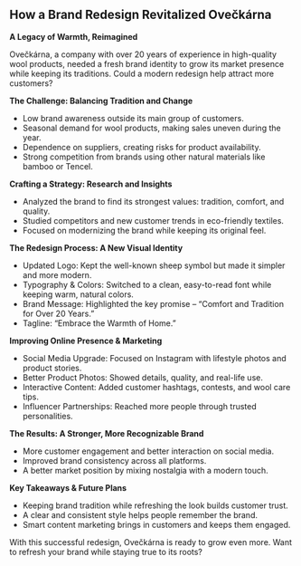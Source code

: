 **How a Brand Redesign Revitalized Ovečkárna**
---
**A Legacy of Warmth, Reimagined**

Ovečkárna, a company with over 20 years of experience in high-quality wool products, needed a fresh brand identity to grow its market presence while keeping its traditions. Could a modern redesign help attract more customers?

**The Challenge: Balancing Tradition and Change**
* Low brand awareness outside its main group of customers.
* Seasonal demand for wool products, making sales uneven during the year.
* Dependence on suppliers, creating risks for product availability.
* Strong competition from brands using other natural materials like bamboo or Tencel.

**Crafting a Strategy: Research and Insights**
* Analyzed the brand to find its strongest values: tradition, comfort, and quality.
* Studied competitors and new customer trends in eco-friendly textiles.
* Focused on modernizing the brand while keeping its original feel.

**The Redesign Process: A New Visual Identity**
* Updated Logo: Kept the well-known sheep symbol but made it simpler and more modern.
* Typography & Colors: Switched to a clean, easy-to-read font while keeping warm, natural colors.
* Brand Message: Highlighted the key promise – “Comfort and Tradition for Over 20 Years.”
* Tagline: “Embrace the Warmth of Home.”

**Improving Online Presence & Marketing**
* Social Media Upgrade: Focused on Instagram with lifestyle photos and product stories.
* Better Product Photos: Showed details, quality, and real-life use.
* Interactive Content: Added customer hashtags, contests, and wool care tips.
* Influencer Partnerships: Reached more people through trusted personalities.

**The Results: A Stronger, More Recognizable Brand**
* More customer engagement and better interaction on social media.
* Improved brand consistency across all platforms.
* A better market position by mixing nostalgia with a modern touch.

**Key Takeaways & Future Plans**
* Keeping brand tradition while refreshing the look builds customer trust.
* A clear and consistent style helps people remember the brand.
* Smart content marketing brings in customers and keeps them engaged.

With this successful redesign, Ovečkárna is ready to grow even more. Want to refresh your brand while staying true to its roots?
